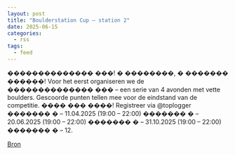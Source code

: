 ```yaml
---
layout: post
title: "Boulderstation Cup – station 2"
date: 2025-06-15
categories: 
  - rss
tags: 
  - feed
---
```


<p>&#65533;&#65533;&#65533;&#65533;&#65533;&#65533;&#65533;&#65533;&#65533;&#65533;&#65533;&#65533;&#65533;&#65533; &#65533;&#65533;&#65533;! &#65533; &#65533;&#65533;&#65533;&#65533;&#65533;&#65533;&#65533;&#65533;, &#65533; &#65533;&#65533;&#65533;&#65533;&#65533;&#65533;&#65533; &#65533;&#65533;&#65533;&#65533;&#65533;&#65533;! Voor het eerst organiseren we de &#65533;&#65533;&#65533;&#65533;&#65533;&#65533;&#65533;&#65533;&#65533;&#65533;&#65533;&#65533;&#65533;&#65533; &#65533;&#65533;&#65533; &ndash; een serie van 4 avonden met vette boulders. Gescoorde punten tellen mee voor de eindstand van de competitie. &#65533;&#65533;&#65533;&#65533; &#65533;&#65533;&#65533; &#65533;&#65533;&#65533;&#65533;! Registreer via @toplogger &#65533;&#65533;&#65533;&#65533;&#65533;&#65533;&#65533; &#65533; &ndash; 11.04.2025 (19:00 &ndash; 22:00) &#65533;&#65533;&#65533;&#65533;&#65533;&#65533;&#65533; &#65533; &ndash; 20.06.2025 (19:00 &ndash; 22:00) &#65533;&#65533;&#65533;&#65533;&#65533;&#65533;&#65533; &#65533; &ndash; 31.10.2025 (19:00 &ndash; 22:00) &#65533;&#65533;&#65533;&#65533;&#65533;&#65533;&#65533; &#65533; &ndash; 12.</p>
<p><a href="https://www.klimkalender.nl/comp/boulderstation-cup-station-2/" rel="noopener noreferrer" target="_blank">Bron</a></p>
